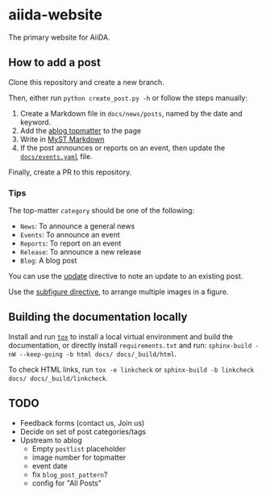 # aiida-website

The primary website for AiiDA.

## How to add a post

Clone this repository and create a new branch.

Then, either run `python create_post.py -h` or follow the steps manually:

1. Create a Markdown file in `docs/news/posts`, named by the date and keyword.
2. Add the [ablog topmatter](https://ablog.readthedocs.io/en/latest/manual/markdown.html) to the page
3. Write in [MyST Markdown](https://myst-parser.readthedocs.io/en/latest/syntax/syntax.html)
4. If the post announces or reports on an event, then update the [`docs/events.yaml`](docs/events.yaml) file.

Finally, create a PR to this repository.

### Tips

The top-matter `category` should be one of the following:

- `News`: To announce a general news
- `Events`: To announce an event
- `Reports`: To report on an event
- `Release`: To announce a new release
- `Blog`: A blog post

You can use the [update](https://ablog.readthedocs.io/en/latest/manual/posting-and-listing/#directive-update) directive to note an update to an existing post.

Use the [subfigure directive](https://sphinx-subfigure.readthedocs.io), to arrange multiple images in a figure.

## Building the documentation locally

Install and run [`tox`](https://tox.wiki/en/latest/) to install a local virtual environment and build the documentation,
or directly install `requirements.txt` and run: `sphinx-build -nW --keep-going -b html docs/ docs/_build/html`.

To check HTML links, run `tox -e linkcheck` or `sphinx-build -b linkcheck docs/ docs/_build/linkcheck`.

## TODO

- Feedback forms (contact us, Join us)
- Decide on set of post categories/tags
- Upstream to ablog
  - Empty `postlist` placeholder
  - image number for topmatter
  - event date
  - fix `blog_post_pattern`?
  - config for "All Posts"
